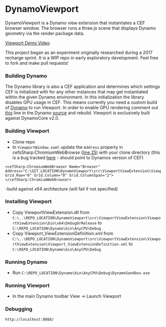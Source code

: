 # DynamoViewport
DynamoViewport is a Dynamo view extension that instantiates a CEF browser window. The browser runs a three.js scene that displays Dynamo geometry via the render package data.

[Viewport Demo Video](https://drive.google.com/open?id=1irry8GOvSZqlSht9lDSrmHmKUwnM_YEX)

This project began as an experiment originally researched during a 2017 recharge sprint.  It is a WIP repo in early exploratory development.  Feel free to fork and make pull requests!

### Building Dynamo
The Dynamo library is also a CEF application and determines which settings CEF is initialized with for any other instances that may get instantiated within the given Dynamo environment.  In this initialization the library disables GPU usage in CEF.  This means currently you need a custom build of [Dynamo](https://github.com/DynamoDS/Dynamo) to run Viewport. In order to enable GPU rendering comment out [this](https://github.com/DynamoDS/Dynamo/blob/master/src/LibraryViewExtension/Views/LibraryView.xaml.cs#L28) line in the Dynamo [source](https://github.com/DynamoDS/Dynamo) and rebuild.  Viewport is exclusively built against DynamoCore v2.0.

### Building Viewport
- Clone repo
- In `ViewportWindow.xaml` update the `Address` property in cefsSharp:ChromiumWebBrowse ([line 25](https://github.com/alfarok/DynamoViewport/blob/master/src/ViewportViewExtension/ViewportViewExtension/ViewportWindow.xaml#L25)) with your clone directory (this is a bug tracked [here](https://github.com/alfarok/DynamoViewport/issues/1) - should point to Dynamos version of CEF)
```xaml
<cefSharp:ChromiumWebBrowser Name="Browser" Address="C:\GIT_LOCATION\DynamoViewport\src\ViewportViewExtension\ViewportViewExtension\Resources\index.html" Grid.Row="0" Grid.Column="0" Grid.ColumnSpan="2"></cefSharp:ChromiumWebBrowser>
```
-build against x64 architecture (will fail if not specified)

### Installing Viewport
- Copy ViewportViewExtension.dll from
`C:\..\REPO_LOCATION\DynamoViewport\src\ViewportViewExtension\ViewportViewExtension\bin\x64\DebugOrRelease`
to `C:\REPO_LOCATION\Dynamo\bin\AnyCPU\Debug`
- Copy Viewport_ViewExtensionDefinition.xml from `C:\..\REPO_LOCATION\DynamoViewport\src\ViewportViewExtension\ViewportViewExtension\Viewport_ViewExtensionDefinition.xml` to `C:\REPO_LOCATION\Dynamo\bin\AnyCPU\Debug`

### Running Dynamo
- Run
`C:\REPO_LOCATION\Dynamo\bin\AnyCPU\Debug\DynamoSandbox.exe`

### Running Viewport
- In the main Dynamo toolbar View -> Launch Viewport

### Debugging
`http://localhost:8088/`
